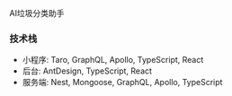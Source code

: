 AI垃圾分类助手

### 技术栈

* 小程序: Taro, GraphQL, Apollo, TypeScript, React
* 后台: AntDesign, TypeScript, React
* 服务端: Nest, Mongoose, GraphQL, Apollo, TypeScript